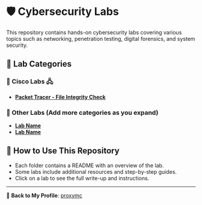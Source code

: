 # 🛡️ Cybersecurity Labs  

This repository contains hands-on cybersecurity labs covering various topics such as networking, penetration testing, digital forensics, and system security.  

## 📂 Lab Categories  

### 🔹 Cisco Labs 🖧  
- **[Packet Tracer - File Integrity Check](./Cisco/Packet-Tracer/README.md)**  

### 🔹 Other Labs (Add more categories as you expand)  
- **[Lab Name](./Category/Lab-Name/README.md)**  
- **[Lab Name](./Category/Lab-Name/README.md)**  

## 📌 How to Use This Repository  
- Each folder contains a README with an overview of the lab.  
- Some labs include additional resources and step-by-step guides.  
- Click on a lab to see the full write-up and instructions.  

---

🔗 **Back to My Profile**: [proxymc](https://github.com/proxymc)
